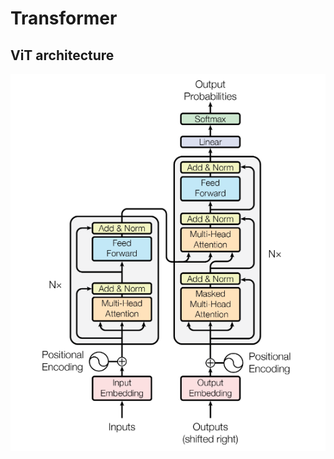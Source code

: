 # Transformer

## ViT architecture
<img src="imgs/architecture.png" alt="Transformer" style="width: 700px;">
